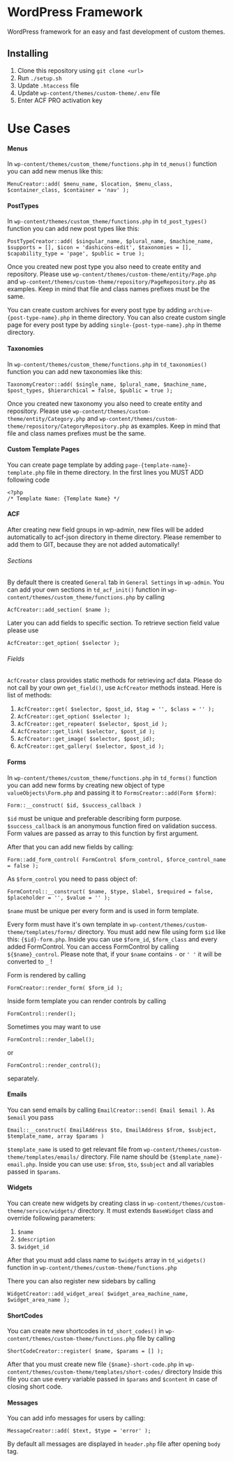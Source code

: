 # WordPress Framework

WordPress framework for an easy and fast development of custom themes.

## Installing

1. Clone this repository using `git clone <url>`
2. Run `./setup.sh`
3. Update `.htaccess` file
4. Update `wp-content/themes/custom-theme/.env` file
5. Enter ACF PRO activation key

# Use Cases

#### Menus
In `wp-content/themes/custom_theme/functions.php` in `td_menus()` function you can add new menus like this:

    MenuCreator::add( $menu_name, $location, $menu_class, $container_class, $container = 'nav' );


#### PostTypes
In `wp-content/themes/custom_theme/functions.php` in `td_post_types()` function you can add new post types like this:

    PostTypeCreator::add( $singular_name, $plural_name, $machine_name, $supports = [], $icon = 'dashicons-edit', $taxonomies = [], $capability_type = 'page', $public = true );

Once you created new post type you also need to create entity and repository. 
Please use `wp-content/themes/custom-theme/entity/Page.php` and 
`wp-content/themes/custom-theme/repository/PageRepository.php` as examples.
Keep in mind that file and class names prefixes must be the same.


You can create custom archives for every post type by adding `archive-{post-type-name}.php` in theme directory.
You can also create custom single page for every post type by adding `single-{post-type-name}.php` in theme directory.

#### Taxonomies
In `wp-content/themes/custom_theme/functions.php` in `td_taxonomies()` function you can add new taxonomies like this:

    TaxonomyCreator::add( $single_name, $plural_name, $machine_name, $post_types, $hierarchical = false, $public = true );

Once you created new taxonomy you also need to create entity and repository. 
Please use `wp-content/themes/custom-theme/entity/Category.php` and 
`wp-content/themes/custom-theme/repository/CategoryRepository.php` as examples.
Keep in mind that file and class names prefixes must be the same.


#### Custom Template Pages
You can create page template by adding `page-{template-name}-template.php` file in theme directory. 
In the first lines you MUST ADD following code
    
    <?php
    /* Template Name: {Template Name} */


#### ACF
After creating new field groups in wp-admin, new files will be added automatically to acf-json directory
in theme directory. Please remember to add them to GIT, because they are not added automatically! 


###### Sections
By default there is created `General` tab in `General Settings` in `wp-admin`. You can add your own
sections in `td_acf_init()` function in `wp-content/themes/custom_theme/functions.php` by calling

    AcfCreator::add_section( $name );

Later you can add fields to specific section. To retrieve section field value please use

    AcfCreator::get_option( $selector );

###### Fields
`AcfCreator` class provides static methods for retrieving acf data. Please do not call by your own `get_field()`, use 
`AcfCreator` methods instead. Here is list of methods:

1. `AcfCreator::get( $selector, $post_id, $tag = '', $class = '' );`
2. `AcfCreator::get_option( $selector );`
3. `AcfCreator::get_repeater( $selector, $post_id );`
4. `AcfCreator::get_link( $selector, $post_id );`
5. `AcfCreator::get_image( $selector, $post_id);`
6. `AcfCreator::get_gallery( $selector, $post_id );`


#### Forms
In `wp-content/themes/custom_theme/functions.php` in `td_forms()` function you can add new forms by
creating new object of type `valueObjects\Form.php` and passing it to `FormsCreator::add(Form $form)`:

    Form::__construct( $id, $success_callback )

`$id` must be unique and preferable describing form purpose.
`$success_callback` is an anonymous function fired on validation success. Form values are passed as array
to this function by first argument.

After that you can add new fields by calling:
   
    Form::add_form_control( FormControl $form_control, $force_control_name = false );

As `$form_control` you need to pass object of:

    FormControl::__construct( $name, $type, $label, $required = false, $placeholder = '', $value = '' );

`$name` must be unique per every form and is used in form template.

Every form must have it's own template in `wp-content/themes/custom-theme/templates/forms/` directory.
You must add new file using form `$id` like this: `{$id}-form.php`. Inside you can use `$form_id`, 
`$form_class` and every added FormControl. You can access FormControl by calling `${$name}_control`. Please
note that, if your `$name` contains `-` or `' '` it will be converted to `_` !

Form is rendered by calling

    FormCreator::render_form( $form_id );

Inside form template you can render controls by calling

    FormControl::render();

Sometimes you may want to use 

    FormControl::render_label();
     
or 

    FormControl::render_control();
     
separately.


#### Emails
You can send emails by calling `EmailCreator::send( Email $email )`. As `$email` you pass 
    
    Email::__construct( EmailAddress $to, EmailAddress $from, $subject, $template_name, array $params )
    
`$template_name` is used to get relevant file from `wp-content/themes/custom-theme/templates/emails/` directory.
File name should be `{$template_name}-email.php`. Inside you can use use: `$from`, `$to`, `$subject` and 
all variables passed in `$params`.


#### Widgets
You can create new widgets by creating class in `wp-content/themes/custom-theme/service/widgets/` directory. It
must extends `BaseWidget` class and override following parameters:
1. `$name`
2. `$description`
3. `$widget_id`

After that you must add class name to `$widgets` array in `td_widgets()` function in `wp-content/themes/custom-theme/functions.php`

There you can also register new sidebars by calling 

    WidgetCreator::add_widget_area( $widget_area_machine_name, $widget_area_name );


#### ShortCodes
You can create new shortcodes in `td_short_codes()` in `wp-content/themes/custom-theme/functions.php` file by calling

    ShortCodeCreator::register( $name, $params = [] );  

After that you must create new file `{$name}-short-code.php` in `wp-content/themes/custom-theme/templates/short-codes/` directory
Inside this file you can use every variable passed in `$params` and `$content` in case of closing short code.



#### Messages
You can add info messages for users by calling:

    MessageCreator::add( $text, $type = 'error' );
    
By default all messages are displayed in `header.php` file after opening `body` tag.